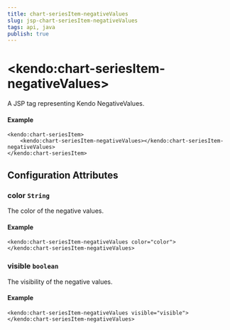 ```yaml
---
title: chart-seriesItem-negativeValues
slug: jsp-chart-seriesItem-negativeValues
tags: api, java
publish: true
---
```


# \<kendo:chart-seriesItem-negativeValues\>
A JSP tag representing Kendo NegativeValues.

#### Example
    <kendo:chart-seriesItem>
        <kendo:chart-seriesItem-negativeValues></kendo:chart-seriesItem-negativeValues>
    </kendo:chart-seriesItem>


## Configuration Attributes


### color `String`

The color of the negative values.

#### Example
    <kendo:chart-seriesItem-negativeValues color="color">
    </kendo:chart-seriesItem-negativeValues>



### visible `boolean`

The visibility of the negative values.

#### Example
    <kendo:chart-seriesItem-negativeValues visible="visible">
    </kendo:chart-seriesItem-negativeValues>


